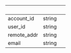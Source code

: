 <!-- Code generated for API Clients. DO NOT EDIT. -->

| &nbsp;      | &nbsp; | &nbsp; |
| ----------- | ------ | ------ |
| account_id  | string |        |
| user_id     | string |        |
| remote_addr | string |        |
| email       | string |        |
